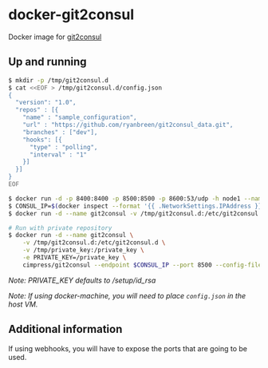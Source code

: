 # docker-git2consul

Docker image for [git2consul](https://github.com/Cimpress-MCP/git2consul)

## Up and running

```bash
$ mkdir -p /tmp/git2consul.d
$ cat <<EOF > /tmp/git2consul.d/config.json
{
  "version": "1.0",
  "repos" : [{
    "name" : "sample_configuration",
    "url" : "https://github.com/ryanbreen/git2consul_data.git",
    "branches" : ["dev"],
    "hooks": [{
      "type" : "polling",
      "interval" : "1"
    }]
  }]
}
EOF

$ docker run -d -p 8400:8400 -p 8500:8500 -p 8600:53/udp -h node1 --name consul progrium/consul -server -bootstrap
$ CONSUL_IP=$(docker inspect --format '{{ .NetworkSettings.IPAddress }}' consul)
$ docker run -d --name git2consul -v /tmp/git2consul.d:/etc/git2consul.d cimpress/git2consul --endpoint $CONSUL_IP --port 8500 --config-file /etc/git2consul.d/config.json

# Run with private repository
$ docker run -d --name git2consul \
    -v /tmp/git2consul.d:/etc/git2consul.d \
    -v /tmp/private_key:/private_key \
    -e PRIVATE_KEY=/private_key \
    cimpress/git2consul --endpoint $CONSUL_IP --port 8500 --config-file /etc/git2consul.d/config.json
```
*Note: PRIVATE_KEY defaults to /setup/id_rsa*

*Note: If using docker-machine, you will need to place `config.json` in the host VM.*

## Additional information

If using webhooks, you will have to expose the ports that are going to be used.
